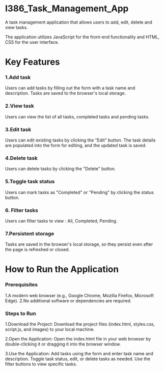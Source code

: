 # I386_Task_Management_App
A task management application that allows users to add, edit, delete and view tasks.

The application utilizes JavaScript for the front-end functionality and HTML, CSS for the user interface.

# Key Features
### 1.Add task
Users can add tasks by filling out the form with a task name and description.
Tasks are saved to the browser's local storage.
### 2.View task
Users can view the list of all tasks, completed tasks and pending tasks.
### 3.Edit task
Users can edit existing tasks by clicking the "Edit" button. 
The task details are populated into the form for editing, and the updated task is saved.
### 4.Delete task
Users can delete tasks by clicking the "Delete" button.
### 5.Toggle task status
Users can mark tasks as "Completed" or "Pending" by clicking the status button.
### 6. Filter tasks
Users can filter tasks to view : All, Completed, Pending.
### 7.Persistent storage
Tasks are saved in the browser's local storage, so they persist even after the page is refreshed or closed.

# How to Run the Application
### Prerequisites
1.A modern web browser (e.g., Google Chrome, Mozilla Firefox, Microsoft Edge).
2.No additional software or dependencies are required.

### Steps to Run
1.Download the Project:
Download the project files (index.html, styles.css, script.js, and images) to your local machine.

2.Open the Application:
Open the index.html file in your web browser by double-clicking it or dragging it into the browser window.

3.Use the Application:
Add tasks using the form and enter task name and description.
Toggle task status, edit, or delete tasks as needed.
Use the filter buttons to view specific tasks.
